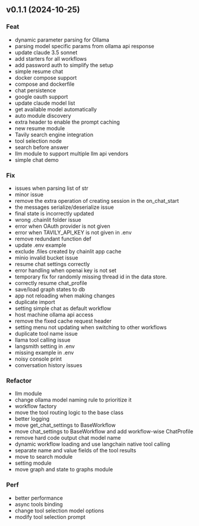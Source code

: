 ## v0.1.1 (2024-10-25)

### Feat

- dynamic parameter parsing for Ollama
- parsing model specific params from ollama api response
- update claude 3.5 sonnet
- add starters for all workflows
- add password auth to simplify the setup
- simple resume chat
- docker compose support
- compose and dockerfile
- chat persistence
- google oauth support
- update claude model list
- get available model automatically
- auto module discovery
- extra header to enable the prompt caching
- new resume module
- Tavily search engine integration
- tool selection node
- search before answer
- llm module to support multiple llm api vendors
- simple chat demo

### Fix

- issues when parsing list of str
- minor issue
- remove the extra operation of creating session in the on_chat_start
- the messages serialize/deserialize issue
- final state is incorrectly updated
- wrong .chainlit folder issue
- error when OAuth provider is not given
- error when TAVILY_API_KEY is not given in .env
- remove redundant function def
- update .env example
- exclude .files created by chainlit app cache
- minio invalid bucket issue
- resume chat settings correctly
- error handling when openai key is not set
- temporary fix for randomly missing thread id in the data store.
- correctly resume chat_profile
- save/load graph states to db
- app not reloading when making changes
- duplicate import
- setting simple chat as default workflow
- host machine ollama api access
- remove the fixed cache request header
- setting menu not updating when switching to other workflows
- duplicate tool name issue
- llama tool calling issue
- langsmith setting in .env
- missing example in .env
- noisy console print
- conversation history issues

### Refactor

- llm module
- change ollama model naming rule to prioritize it
- workflow factory
-  move the tool routing logic to the base class
- better logging
- move get_chat_settings to BaseWorkflow
- move chat_settings to BaseWorkflow and add workflow-wise ChatProfile
- remove hard code output chat model name
- dynamic workflow loading and use langchain native tool calling
- separate name and value fields of the tool results
- move to search module
- setting module
- move graph and state to graphs module

### Perf

- better performance
- async tools binding
- change tool selection model options
- modify tool selection prompt
